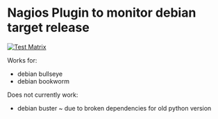 # Nagios Plugin to monitor debian target release

[![Test Matrix](https://github.com/bonafideit/check_deb_release/actions/workflows/tests.yml/badge.svg)](https://github.com/bonafideit/check_deb_release/actions/workflows/tests.yml)

Works for:

* debian bullseye
* debian bookworm

Does not currently work:

* debian buster ~ due to broken dependencies for old python version
